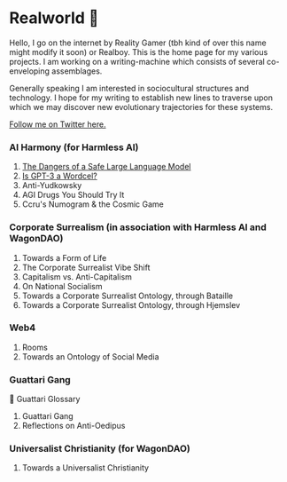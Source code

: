 # Realworld 🤯

Hello, I go on the internet by Reality Gamer (tbh kind of over this name might modify it soon) or Realboy. 
This is the home page for my various projects. I am working on a writing-machine which consists of several co-enveloping assemblages.

Generally speaking I am interested in sociocultural structures and technology. I hope for my writing to establish new lines to traverse upon which we may discover new evolutionary trajectories for these systems.

[Follow me on Twitter here.](https://twitter.com/reality__gamer)

### AI Harmony (for Harmless AI)

1. [The Dangers of a Safe Large Language Model](https://harmlessai.substack.com/p/the-dangers-of-a-safe-large-language)
2. [Is GPT-3 a Wordcel?](https://harmlessai.substack.com/p/is-gpt-3-a-wordcel-and-silicon-valleys)
3. Anti-Yudkowsky 
4. AGI Drugs You Should Try It
5. Ccru's Numogram & the Cosmic Game

### Corporate Surrealism (in association with Harmless AI and WagonDAO)

1. Towards a Form of Life
2. The Corporate Surrealist Vibe Shift
3. Capitalism vs. Anti-Capitalism
4. On National Socialism
5. Towards a Corporate Surrealist Ontology, through Bataille
6. Towards a Corporate Surrealist Ontology, through Hjemslev

### Web4

1. Rooms
2. Towards an Ontology of Social Media 

### Guattari Gang

💫 Guattari Glossary
1. Guattari Gang
2. Reflections on Anti-Oedipus

### Universalist Christianity (for WagonDAO)

1. Towards a Universalist Christianity




